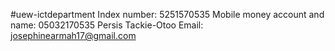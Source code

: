 #uew-ictdepartment
Index number: 5251570535
Mobile money account and name: 05032170535 Persis Tackie-Otoo
Email: josephinearmah17@gmail.com
